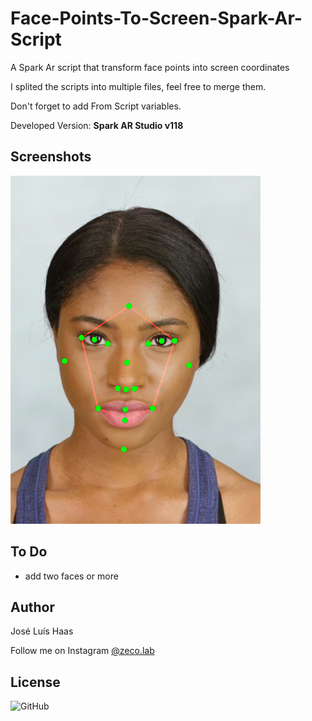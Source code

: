 # Face-Points-To-Screen-Spark-Ar-Script
A Spark Ar script that transform face points into screen coordinates

I splited the scripts into multiple files, feel free to merge them.

Don't forget to add From Script variables.

Developed Version: **Spark AR Studio v118**

## Screenshots
![screenshot02](example01.jpg)

## To Do
- add two faces or more

## Author
José Luís Haas

Follow me on Instagram [@zeco.lab](https://instagram.com/zeco.lab)

## License
![GitHub](https://img.shields.io/github/license/zecazeco/Face-Points-To-Screen-Spark-Ar-Script?style=for-the-badge)
